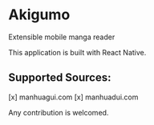 # Akigumo
Extensible mobile manga reader

This application is built with React Native.

## Supported Sources:
[x] manhuagui.com
[x] manhuadui.com

Any contribution is welcomed.
